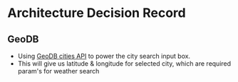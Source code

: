 # Architecture Decision Record

## GeoDB
- Using [GeoDB cities API](https://rapidapi.com/wirefreethought/api/geodb-cities/) to power the city search input box.
- This will give us latitude & longitude for selected city, which are required param's for weather search